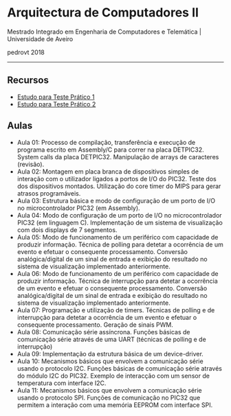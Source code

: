 # Arquitectura de Computadores II
Mestrado Integrado em Engenharia de Computadores e Telemática | Universidade de Aveiro

pedrovt 2018

----------------
## Recursos
  - [Estudo para Teste Prático 1](https://github.com/pedrovt/ac2/tree/master/StudyP1)
  - [Estudo para Teste Prático 2](https://github.com/pedrovt/ac2/tree/master/StudyP2)  
## Aulas
  - Aula 01: Processo de compilação, transferência e execução de programa escrito em Assembly/C para correr na placa DETPIC32. System calls da placa DETPIC32. Manipulação de arrays de caracteres (revisão).
  - Aula 02: Montagem em placa branca de dispositivos simples de interação com o utilizador ligados a portos
de I/O do PIC32. Teste dos dos dispositivos montados. Utilização do core timer do MIPS para gerar atrasos programáveis.
  - Aula 03: Estrutura básica e modo de configuração de um porto de I/O no microcontrolador PIC32 (em Assembly).
  - Aula 04: Modo de configuração de um porto de I/O no microcontrolador PIC32 (em linguagem C). Implementação de um sistema de visualização com dois displays de 7 segmentos.
  - Aula 05: Modo de funcionamento de um periférico com capacidade de produzir informação. Técnica de polling para detetar a ocorrência de um evento e efetuar o consequente processamento. Conversão analógica/digital de um sinal de entrada e exibição do resultado no sistema de visualização implementado anteriormente.
  - Aula 06: Modo de funcionamento de um periférico com capacidade de produzir informação. Técnica de interrupção para detetar a ocorrência de um evento e efetuar o consequente processamento. Conversão analógica/digital de um sinal de entrada e exibição do resultado no sistema de visualização implementado anteriormente.
  - Aula 07: Programação e utilização de timers. Técnicas de polling e de interrupção para detetar a ocorrência de um evento e efetuar o consequente processamento. Geração de sinais PWM.
  - Aula 08: Comunicação série assíncrona. Funções básicas de comunicação série através de uma UART (técnicas de polling e de interrupção)
  - Aula 09: Implementação da estrutura básica de um device-driver.
  - Aula 10: Mecanismos básicos que envolvem a comunicação série usando o
protocolo I2C. Funções básicas de comunicação série através do módulo I2C do PIC32. Exemplo de interacção com um sensor de temperatura com interface I2C.
  - Aula 11: Mecanismos básicos que envolvem a comunicação série usando o
protocolo SPI. Funções de comunicação no PIC32 que permitem a interação com uma
memória EEPROM com interface SPI.
